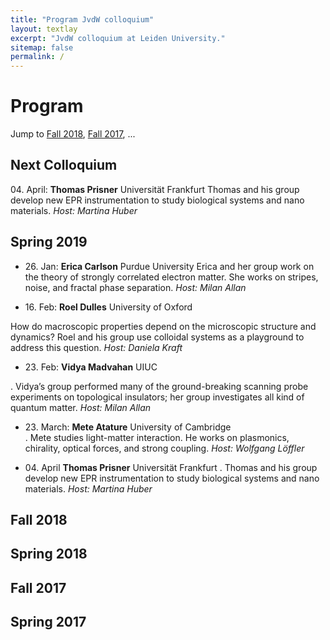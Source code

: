 ```yaml
---
title: "Program JvdW colloquium"
layout: textlay
excerpt: "JvdW colloquium at Leiden University."
sitemap: false
permalink: /
---
```


# Program

Jump to  [Fall 2018](#fall-2018),  [Fall 2017](#fall-2017),  ...

## Next Colloquium
04\. April:  __Thomas Prisner__  Universität Frankfurt
Thomas and his group develop new EPR instrumentation to study biological systems and nano materials. _Host: Martina Huber_


## Spring 2019
- 26\. Jan:		__Erica Carlson__		Purdue University
 Erica and her group work on the theory of strongly correlated electron matter. She works on stripes, noise, and fractal phase separation. _Host: Milan Allan_

- 16\. Feb:	__Roel Dulles__	University of Oxford	

How do macroscopic properties depend on the microscopic structure and dynamics? Roel and his group use colloidal systems as a playground to address this question. _Host: Daniela Kraft_

- 23\. Feb:		__Vidya Madvahan__	UIUC	

. Vidya’s group performed many of the ground-breaking scanning probe experiments on topological insulators; her group investigates all kind of quantum matter. _Host: Milan Allan_

- 23\. March:  __Mete Atature__		University of Cambridge		
. Mete studies light-matter interaction. He works on plasmonics, chirality, optical forces, and strong coupling. _Host: Wolfgang Löffler_

- 04\. April	__Thomas Prisner__		Universität Frankfurt
. Thomas and his group develop new EPR instrumentation to study biological systems and nano materials. _Host: Martina Huber_


## Fall 2018

## Spring 2018

## Fall 2017

## Spring 2017











